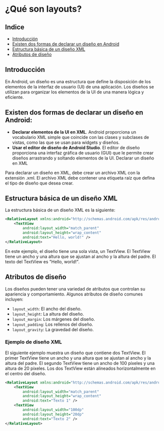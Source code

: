 # ¿Qué son layouts?
## Indice
- [Introducción](#introducción)
- [Existen dos formas de declarar un diseño en Android](#existen-dos-formas-de-declarar-un-diseño-en-Android)
- [Estructura básica de un diseño XML](#estructura-básica-de-un-diseño-XML)
- [Atributos de diseño](#atributos-de-diseño)
## Introducción
En Android, un diseño es una estructura que define la disposición de los elementos de la interfaz de usuario (UI) de una aplicación. Los diseños se utilizan para organizar los elementos de la UI de una manera lógica y eficiente.

## Existen dos formas de declarar un diseño en Android:

- **Declarar elementos de la UI en XML**. Android proporciona un vocabulario XML simple que coincide con las clases y subclases de vistas, como las que se usan para widgets y diseños.
- **Usar el editor de diseño de Android Studio**. El editor de diseño proporciona una interfaz gráfica de usuario (GUI) que le permite crear diseños arrastrando y soltando elementos de la UI.
Declarar un diseño en XML

Para declarar un diseño en XML, debe crear un archivo XML con la extensión .xml. El archivo XML debe contener una etiqueta raíz que defina el tipo de diseño que desea crear.

## Estructura básica de un diseño XML

La estructura básica de un diseño XML es la siguiente:
```xml
<RelativeLayout xmlns:android="http://schemas.android.com/apk/res/android">
    <TextView
        android:layout_width="match_parent"
        android:layout_height="wrap_content"
        android:text="Hello, world!" />
</RelativeLayout>

```
En este ejemplo, el diseño tiene una sola vista, un TextView. El TextView tiene un ancho y una altura que se ajustan al ancho y la altura del padre. El texto del TextView es "Hello, world!".

## Atributos de diseño

Los diseños pueden tener una variedad de atributos que controlan su apariencia y comportamiento. Algunos atributos de diseño comunes incluyen:

- `layout_width`: El ancho del diseño.
- `layout_height`: La altura del diseño.
- `layout_margin`: Los márgenes del diseño.
- `layout_padding`: Los rellenos del diseño.
- `layout_gravity`: La gravedad del diseño.
### Ejemplo de diseño XML
El siguiente ejemplo muestra un diseño que contiene dos TextView. El primer TextView tiene un ancho y una altura que se ajustan al ancho y la altura del padre. El segundo TextView tiene un ancho de 100 píxeles y una altura de 20 píxeles. Los dos TextView están alineados horizontalmente en el centro del diseño.
```xml
<RelativeLayout xmlns:android="http://schemas.android.com/apk/res/android">
    <TextView
        android:layout_width="match_parent"
        android:layout_height="wrap_content"
        android:text="Texto 1" />
    <TextView
        android:layout_width="100dp"
        android:layout_height="20dp"
        android:text="Texto 2" />
</RelativeLayout>
```
